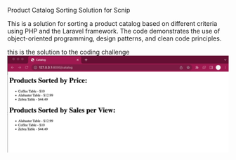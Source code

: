 Product Catalog Sorting Solution for Scnip

This is a solution for sorting a product catalog based on different criteria using PHP and the Laravel framework. The code demonstrates the use of object-oriented programming, design patterns, and clean code principles.

this is the solution to the coding challenge
![Product Catalog Image](./public/images/product.png)
